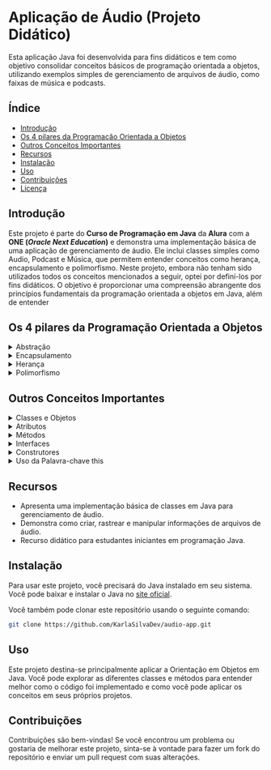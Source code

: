 # Aplicação de Áudio (Projeto Didático)

Esta aplicação Java foi desenvolvida para fins didáticos e tem como objetivo consolidar conceitos básicos de programação orientada a objetos, utilizando exemplos simples de gerenciamento de arquivos de áudio, como faixas de música e podcasts.

## Índice

- [Introdução](#introdução)
- [Os 4 pilares da Programação Orientada a Objetos](#os-4-pilares-da-programação-orientada-a-objetos)
- [Outros Conceitos Importantes](#outros-conceitos-importantes)
- [Recursos](#recursos)
- [Instalação](#instalação)
- [Uso](#uso)
- [Contribuições](#contribuições)
- [Licença](#licença)

## Introdução

Este projeto é parte do **Curso de Programação em Java** da **Alura** com a **ONE (*Oracle Next Education*)** e demonstra uma implementação básica de uma aplicação de gerenciamento de áudio. Ele inclui classes simples como Audio, Podcast e Música, que permitem entender conceitos como herança, encapsulamento e polimorfismo. 
Neste projeto, embora não tenham sido utilizados todos os conceitos mencionados a seguir, optei por definí-los por fins didáticos. O objetivo é proporcionar uma compreensão abrangente dos princípios fundamentais da programação orientada a objetos em Java, além de entender

## Os 4 pilares da Programação Orientada a Objetos
<details>
  <summary>Abstração</summary>
  
  Abstração é o processo de identificar e focar nos **aspectos essenciais** de um objeto, ignorando detalhes irrelevantes. Ela permite modelar objetos do mundo real de forma simplificada, extraindo apenas as **características** e **comportamentos** mais importantes para o contexto do sistema.

Na prática, a abstração é alcançada através da definição de classes e interfaces que representam entidades do mundo real, encapsulando seus atributos e métodos relevantes. Isso permite aos programadores criar modelos conceituais que refletem a realidade de forma organizada e estruturada.

A principal vantagem da abstração é sua **capacidade de simplificar a complexidade do mundo real**. Isso promove a **reusabilidade do código**, **facilita a manutenção** e **aumenta a compreensão do sistema** como um todo.
</details>

<details>
  <summary>Encapsulamento</summary>
  
  Em Java, o encapsulamento é alcançado através da definição de **modificadores de acesso**, como `private`, `protected` e `public`, controlam a visibilidade dos membros de uma classe. Eles determinam quem pode acessar ou modificar os atributos e métodos de uma classe, garantindo o **encapsulamento** e a **segurança dos dados**.
  
  Os atributos são comumente definidos como privados (`private`) e os métodos como públicos (`public`) para acessar os atributos e modificá-los. Estes métodos, conhecidos como getters e setters, permitem que os objetos interajam com os atributos de uma classe de forma segura e controlada. Os **getters** são métodos que retornam o valor de um atributo, enquanto os **setters** são métodos que definem ou atualizam o valor de um atributo.
  
  O encapsulamento promove a **segurança** e a **integridade dos dados**, evitando acesso direto e não autorizado aos atributos de uma classe. Ele também facilita a manutenção do código, pois qualquer alteração na implementação interna da classe não afetará os outros componentes do sistema que a utilizam.

</details>
<details>
  <summary>Herança</summary>
  
  A herança é um dos pilares da programação orientada a objetos, permitindo que uma classe (**subclasse**) herde os atributos e métodos de outra classe (**superclasse**). Isso promove a **reutilização de código** e a **criação de hierarquias de classes**, onde classes mais especializadas podem estender ou modificar o comportamento de classes mais genéricas.
  Em Java, a herança é implementada usando a palavra-chave `extends`. Uma classe pode herdar de uma única classe pai, mas pode ser herdada por várias classes filhas, formando uma hierarquia de herança.
  
  A subclasse herda todos os membros (atributos e métodos) da superclasse, mas não consegue acessar diretamente atributos privados que foram herdados. Ela pode adicionar novos membros, modificar os membros existentes ou até mesmo ocultar membros da superclasse usando os modificadores de acesso.
  A herança em Java promove o princípio do polimorfismo, onde objetos de classes diferentes podem ser tratados de maneira uniforme. Isso permite que classes filhas sejam usadas onde quer que sua superclasse seja esperada, tornando o **código mais flexível e fácil de manter**.

</details>
<details>
  <summary>Polimorfismo</summary>
  
  O polimorfismo permite tratar objetos de diferentes classes de maneira uniforme. Ele é alcançado através de sobrescrita de métodos (**override**) e sobrecarga de métodos (**overload**).
  
  **Sobrescrita de Métodos (Override):** Permite que uma subclasse forneça uma implementação específica para um método já definido na superclasse. Isso promove a flexibilidade ao executar comportamentos específicos da subclasse.
  
  **Sobrecarga de Métodos (Overload):** Permite que uma classe defina vários métodos com o mesmo nome, mas diferentes listas de parâmetros. Isso oferece conveniência e flexibilidade na chamada de métodos.
  
  O polimorfismo promove a **reutilização de código**, **modularidade** e **flexibilidade do sistema**, permitindo lidar com uma variedade de situações de forma eficiente.
</details>


## Outros Conceitos Importantes

<details>
  <summary>Classes e Objetos</summary>

  Classes são modelos para objetos, que representam entidades do mundo real. Objetos são instâncias de classes, com atributos (dados) e métodos (comportamentos) associados.
</details>
<details>
  <summary>Atributos</summary>

  Os atributos são as variáveis definidas dentro de uma classe que representam as características dos objetos dessa classe.
</details>
<details>
  <summary>Métodos</summary>

  São blocos de código que definem comportamentos de objetos. Eles podem ser públicos, privados ou protegidos, e podem ser acessados por outros objetos para realizar ações específicas.

</details>
<details>
  <summary>Interfaces</summary>

  São contratos que definem um conjunto de métodos que uma classe deve implementar. Elas promovem o desacoplamento e a extensibilidade do código, permitindo que classes diferentes implementem o mesmo conjunto de métodos de maneiras diferentes.
Em Java, são implementadas através da palavra chave `implements`.
</details>
<details>
  <summary>Construtores</summary>

  São métodos especiais que são chamados automaticamente quando um objeto é criado. Eles são usados para inicializar os atributos de um objeto e prepará-lo para uso.
</details>
<details>
  <summary>Uso da Palavra-chave this</summary>

  A palavra-chave `this` é utilizada para referenciar o objeto atual dentro de uma classe. Ela é comumente utilizada para distinguir entre atributos de instância e parâmetros em métodos ou construtores, evitando ambiguidades.

</details>

## Recursos

- Apresenta uma implementação básica de classes em Java para gerenciamento de áudio.
- Demonstra como criar, rastrear e manipular informações de arquivos de áudio.
- Recurso didático para estudantes iniciantes em programação Java.

## Instalação

Para usar este projeto, você precisará do Java instalado em seu sistema. Você pode baixar e instalar o Java no [site oficial](https://www.oracle.com/java/technologies/javase-jdk11-downloads.html).

Você também pode clonar este repositório usando o seguinte comando:

```bash
git clone https://github.com/KarlaSilvaDev/audio-app.git
```

## Uso

Este projeto destina-se principalmente aplicar a Orientação em Objetos em Java. Você pode explorar as diferentes classes e métodos para entender melhor como o código foi implementado e como você pode aplicar os conceitos em seus próprios projetos.

## Contribuições

Contribuições são bem-vindas! Se você encontrou um problema ou gostaria de melhorar este projeto, sinta-se à vontade para fazer um fork do repositório e enviar um pull request com suas alterações.







